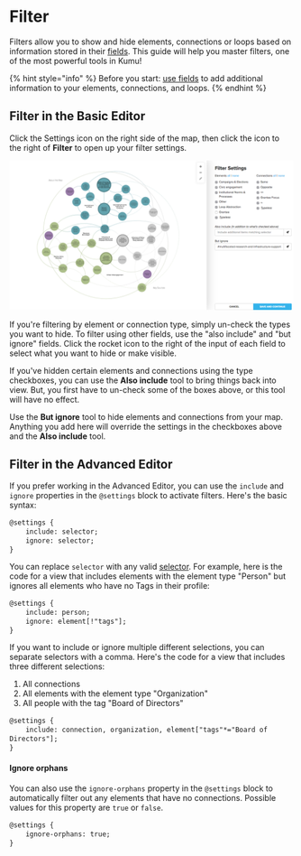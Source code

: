 # Filter

Filters allow you to show and hide elements, connections or loops based on information stored in their [fields](/guides/fields.md). This guide will help you master filters, one of the most powerful tools in Kumu!

{% hint style="info" %}
Before you start: <a class="alert-link" href="/guides/fields.md">use fields</a> to add additional information to your elements, connections, and loops.
{% endhint %}


## Filter in the Basic Editor

Click the Settings icon  on the right side of the map, then click the icon to the right of **Filter** to open up your filter settings.

![filter](/images/overview-filter.png)

If you're filtering by element or connection type, simply un-check the types you want to hide. To filter using other fields, use the "also include" and "but ignore" fields. Click the rocket icon  to the right of the input of each field to select what you want to hide or make visible.

If you've hidden certain elements and connections using the type checkboxes, you can use the **Also include** tool to bring things back into view. But, you first have to un-check some of the boxes above, or this tool will have no effect.

Use the **But ignore** tool to hide elements and connections from your map. Anything you add here will override the settings in the checkboxes above and the **Also include** tool.


## Filter in the Advanced Editor

If you prefer working in the Advanced Editor, you can use the `include` and `ignore` properties in the `@settings` block to activate filters. Here's the basic syntax:

```
@settings {
    include: selector;
    ignore: selector;
}
```

You can replace `selector` with any valid [selector](/guides/selectors.md). For example, here is the code for a view that includes elements with the element type "Person" but ignores all elements who have no Tags in their profile:

```
@settings {
    include: person;
    ignore: element[!"tags"];
}
```

If you want to include or ignore multiple different selections, you can separate selectors with a comma. Here's the code for a view that includes three different selections:
1. All connections
1. All elements with the element type "Organization"
1. All people with the tag "Board of Directors"

```
@settings {
    include: connection, organization, element["tags"*="Board of Directors"];
}
```

#### Ignore orphans

You can also use the `ignore-orphans` property in the `@settings` block to automatically filter out any elements that have no connections. Possible values for this property are `true` or `false`.

```
@settings {
    ignore-orphans: true;
}
```




